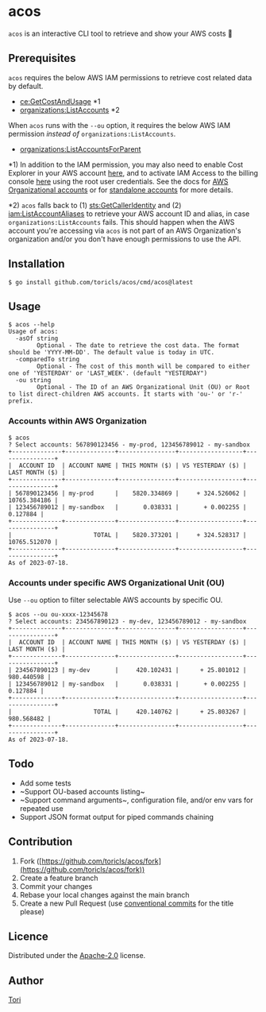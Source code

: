 # acos

`acos` is an interactive CLI tool to retrieve and show your AWS costs 💸

## Prerequisites

`acos` requires the below AWS IAM permissions to retrieve cost related data by default.

- [ce:GetCostAndUsage](https://docs.aws.amazon.com/aws-cost-management/latest/APIReference/API_GetCostAndUsage.html) *1
- [organizations:ListAccounts](https://docs.aws.amazon.com/organizations/latest/APIReference/API_ListAccounts.html) *2

When `acos` runs with the `--ou` option, it requires the below AWS IAM permission _instead of_ `organizations:ListAccounts`.

- [organizations:ListAccountsForParent](https://docs.aws.amazon.com/organizations/latest/APIReference/API_ListAccountsForParent.html)

*1) In addition to the IAM permission, you may also need to enable Cost Explorer in your AWS account [here](https://console.aws.amazon.com/cost-management/home), and to activate IAM Access to the billing console [here](https://console.aws.amazon.com/billing/home#/account) using the root user credentials. See the docs for [AWS Organizational accounts](https://docs.aws.amazon.com/cost-management/latest/userguide/ce-access.html#ce-iam-users) or for [standalone accounts](https://docs.aws.amazon.com/cost-management/latest/userguide/ce-enable.html) for more details.

*2) `acos` falls back to (1) [sts:GetCallerIdentity](https://docs.aws.amazon.com/STS/latest/APIReference/API_GetCallerIdentity.html) and (2) [iam:ListAccountAliases](https://docs.aws.amazon.com/IAM/latest/APIReference/API_ListAccountAliases.html) to retrieve your AWS account ID and alias, in case `organizations:ListAccounts` fails. This should happen when the AWS account you're accessing via `acos` is not part of an AWS Organization's organization and/or you don't have enough permissions to use the API.

## Installation

```shell
$ go install github.com/toricls/acos/cmd/acos@latest
```

## Usage

```shell
$ acos --help
Usage of acos:
  -asOf string
    	Optional - The date to retrieve the cost data. The format should be 'YYYY-MM-DD'. The default value is today in UTC.
  -comparedTo string
    	Optional - The cost of this month will be compared to either one of 'YESTERDAY' or 'LAST_WEEK'. (default "YESTERDAY")
  -ou string
    	Optional - The ID of an AWS Organizational Unit (OU) or Root to list direct-children AWS accounts. It starts with 'ou-' or 'r-' prefix.
```

### Accounts within AWS Organization

```shell
$ acos
? Select accounts: 567890123456 - my-prod, 123456789012 - my-sandbox
+--------------+--------------+----------------+------------------+----------------+
|  ACCOUNT ID  | ACCOUNT NAME | THIS MONTH ($) | VS YESTERDAY ($) | LAST MONTH ($) |
+--------------+--------------+----------------+------------------+----------------+
| 567890123456 | my-prod      |    5820.334869 |     + 324.526062 |   10765.384186 |
| 123456789012 | my-sandbox   |       0.038331 |       + 0.002255 |       0.127884 |
+--------------+--------------+----------------+------------------+----------------+
|                       TOTAL |    5820.373201 |     + 324.528317 |   10765.512070 |
+--------------+--------------+----------------+------------------+----------------+
As of 2023-07-18.
```

### Accounts under specific AWS Organizational Unit (OU)

Use `--ou` option to filter selectable AWS accounts by specific OU.

```shell
$ acos --ou ou-xxxx-12345678
? Select accounts: 234567890123 - my-dev, 123456789012 - my-sandbox
+--------------+--------------+----------------+------------------+----------------+
|  ACCOUNT ID  | ACCOUNT NAME | THIS MONTH ($) | VS YESTERDAY ($) | LAST MONTH ($) |
+--------------+--------------+----------------+------------------+----------------+
| 234567890123 | my-dev       |     420.102431 |      + 25.801012 |     980.440598 |
| 123456789012 | my-sandbox   |       0.038331 |       + 0.002255 |       0.127884 |
+--------------+--------------+----------------+------------------+----------------+
|                       TOTAL |     420.140762 |      + 25.803267 |     980.568482 |
+--------------+--------------+----------------+------------------+----------------+
As of 2023-07-18.
```

## Todo

- Add some tests
- ~Support OU-based accounts listing~
- ~Support command arguments~, configuration file, and/or env vars for repeated use
- Support JSON format output for piped commands chaining

## Contribution

1. Fork ([https://github.com/toricls/acos/fork](https://github.com/toricls/acos/fork))
4. Create a feature branch
5. Commit your changes
6. Rebase your local changes against the main branch
7. Create a new Pull Request (use [conventional commits] for the title please)

[conventional commits]: https://www.conventionalcommits.org/en/v1.0.0/

## Licence

Distributed under the [Apache-2.0](./LICENSE) license.

## Author

[Tori](https://github.com/toricls)
